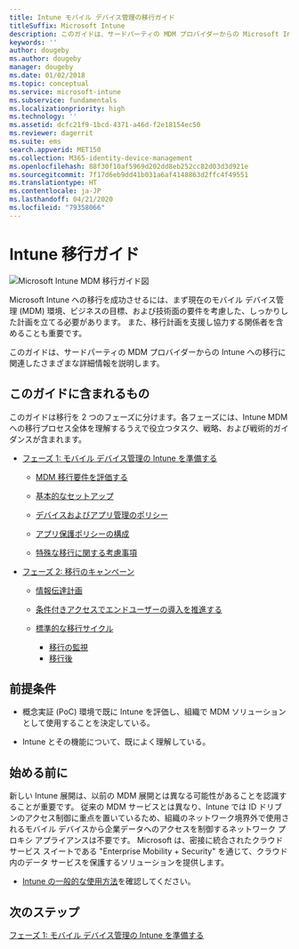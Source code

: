```yaml
---
title: Intune モバイル デバイス管理の移行ガイド
titleSuffix: Microsoft Intune
description: このガイドは、サードパーティの MDM プロバイダーからの Microsoft Intune への移行に関連したさまざまな詳細情報を説明します。
keywords: ''
author: dougeby
ms.author: dougeby
manager: dougeby
ms.date: 01/02/2018
ms.topic: conceptual
ms.service: microsoft-intune
ms.subservice: fundamentals
ms.localizationpriority: high
ms.technology: ''
ms.assetid: dcfc21f9-1bcd-4371-a46d-f2e18154ec50
ms.reviewer: dagerrit
ms.suite: ems
search.appverid: MET150
ms.collection: M365-identity-device-management
ms.openlocfilehash: 88f30f10af5969d202dd8eb252cc82d03d3d921e
ms.sourcegitcommit: 7f17d6eb9dd41b031a6af4148863d2ffc4f49551
ms.translationtype: HT
ms.contentlocale: ja-JP
ms.lasthandoff: 04/21/2020
ms.locfileid: "79358066"
---
```

# <a name="intune-migration-guide"></a>Intune 移行ガイド

![Microsoft Intune MDM 移行ガイド図](./media/migration-guide/MDM-migration-guide-art.PNG)

Microsoft Intune への移行を成功させるには、まず現在のモバイル デバイス管理 (MDM) 環境、ビジネスの目標、および技術面の要件を考慮した、しっかりした計画を立てる必要があります。 また、移行計画を支援し協力する関係者を含めることも重要です。

このガイドは、サードパーティの MDM プロバイダーからの Intune への移行に関連したさまざまな詳細情報を説明します。

## <a name="whats-included-in-this-guide"></a>このガイドに含まれるもの

このガイドは移行を 2 つのフェーズに分けます。各フェーズには、Intune MDM への移行プロセス全体を理解するうえで役立つタスク、戦略、および戦術的ガイダンスが含まれます。

- [フェーズ 1: モバイル デバイス管理の Intune を準備する](migration-guide-prepare.md)

  - [MDM 移行要件を評価する](migration-guide-prepare.md#assess-mdm-requirements)

  - [基本的なセットアップ](migration-guide-setup.md)

  - [デバイスおよびアプリ管理のポリシー](migration-guide-configure-policies.md)

  - [アプリ保護ポリシーの構成](../apps/app-protection-policies.md)

  - [特殊な移行に関する考慮事項](migration-guide-considerations.md)

- [フェーズ 2: 移行のキャンペーン](migration-guide-campaign.md)

  - [情報伝達計画](migration-guide-communication-plan.md)

  - [条件付きアクセスでエンドユーザーの導入を推進する](migration-guide-drive-adoption.md)

  - [標準的な移行サイクル](migration-guide-cycle.md)
    - [移行の監視](migration-guide-cycle.md#monitoring-migration)
    - [移行後](migration-guide-cycle.md#post-migration)

## <a name="assumptions"></a>前提条件

- 概念実証 (PoC) 環境で既に Intune を評価し、組織で MDM ソリューションとして使用することを決定している。

- Intune とその機能について、既によく理解している。

## <a name="before-you-begin"></a>始める前に

新しい Intune 展開は、以前の MDM 展開とは異なる可能性があることを認識することが重要です。 従来の MDM サービスとは異なり、Intune では ID ドリブンのアクセス制御に重点を置いているため、組織のネットワーク境界外で使用されるモバイル デバイスから企業データへのアクセスを制御するネットワーク プロキシ アプライアンスは不要です。 Microsoft は、密接に統合されたクラウド サービス スイートである "Enterprise Mobility + Security" を通じて、クラウド内のデータ サービスを保護するソリューションを提供します。

- [Intune の一般的な使用方法](common-scenarios.md)を確認してください。

## <a name="next-steps"></a>次のステップ

[フェーズ 1: モバイル デバイス管理の Intune を準備する](migration-guide-prepare.md)
